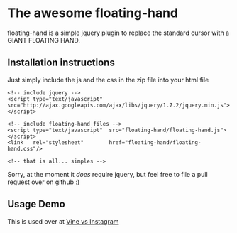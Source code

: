 # The awesome floating-hand

floating-hand is a simple jquery plugin to replace the standard cursor with a GIANT FLOATING HAND.

## Installation instructions

Just simply include the js and the css in the zip file into your html file

    <!-- include jquery -->
    <script type="text/javascript"  src="http://ajax.googleapis.com/ajax/libs/jquery/1.7.2/jquery.min.js"></script>
    
    <!-- include floating-hand files -->
    <script type="text/javascript"  src="floating-hand/floating-hand.js"></script>
    <link   rel="stylesheet"        href="floating-hand/floating-hand.css"/>
    
    <!-- that is all... simples -->

Sorry, at the moment it *does* require jquery, but feel free to file a pull request over on github :)

## Usage Demo

This is used over at [Vine vs Instagram](http://vinevsinstagram.com)
